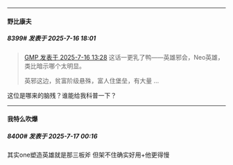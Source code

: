 ﻿
*****

####  野比康夫  
##### 8399#       发表于 2025-7-16 18:01

<blockquote><a href="httphttps://stage1st.com/2b/forum.php?mod=redirect&amp;goto=findpost&amp;pid=68106929&amp;ptid=1477016" target="_blank">GMP 发表于 2025-7-16 13:28</a>
这话一更乳了鸭——英雄邪会，Neo英雄，类比暗示哪个太明显。

英邪这边，贫富阶级悬殊，富人住堡垒，有大量 ...</blockquote>
这位是哪来的脑残？谁能给我科普一下？


*****

####  我特么吹爆  
##### 8400#       发表于 2025-7-17 00:16

其实one塑造英雄就是那三板斧
但架不住确实好用+他更得慢

